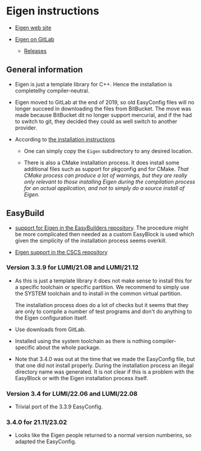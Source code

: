 # Eigen instructions

  * [Eigen web site](http://eigen.tuxfamily.org/)

  * [Eigen on GitLab](https://gitlab.com/libeigen/eigen)

      * [Releases](https://gitlab.com/libeigen/eigen/-/releases)


## General information

  * Eigen is just a template library for C++. Hence the installation is completelhy compiler-neutral.

  * Eigen moved to GitLab at the end of 2019, so old EasyConfig files will no longer
    succeed in downloading the files from BitBucket. The move was made because BitBucket
    dit no longer support mercurial, and if the had to switch to git, they decided
    they could as well switch to another provider.

  * According to [the installation instructions](https://gitlab.com/libeigen/eigen/-/blob/master/INSTALL)

      * One can simply copy the `Eigen` subdirectory to any desired location.

      * There is also a CMake installation process. It does install some additional
        files such as support for pkgconfig and for CMake. *That CMake process can
        produce a lot of warnings, but they are really only relevant to those installing
        Eigen during the compilation process for an actual application, and not to
        simply do a source install of Eigen.*


## EasyBuild

  * [support for Eigen in the EasyBuilders repository](https://github.com/easybuilders/easybuild-easyconfigs/tree/develop/easybuild/easyconfigs/e/Eigen).
    The procedure might be more complicated then needed as a custom EasyBlock is used which
    given the simplicity of the installation process seems overkill.

  * [Eigen support in the CSCS repository](https://github.com/eth-cscs/production/tree/master/easybuild/easyconfigs/e/Eigen)


### Version 3.3.9 for LUMI/21.08 and LUMI/21.12

  * As this is just a template library it does not make sense to install this
    for a specific toolchain or specific partition. We recommend to simply use the
    SYSTEM toolchain and to install in the common virtual partition.

    The installation process does do a lot of checks but it seems that they are only
    to compile a number of test programs and don't do anything to the Eigen
    configuration itself.

  * Use downloads from GitLab.

  * Installed using the system toolchain as there is nothing compiler-specific
    about the whole package.

  * Note that 3.4.0 was out at the time that we made the EasyConfig file, but that
    one did not install properly. During the installation process an illegal directory
    name was generated. It is not clear if this is a problem with the EasyBlock or with
    the Eigen installation process itself.



### Version 3.4 for LUMI/22.06 and LUMI/22.08

  * Trivial port of the 3.3.9 EasyConfig.


### 3.4.0 for 21.11/23.02

  * Looks like the Eigen people returned to a normal version numberins, so adapted the
    EasyConfig.


